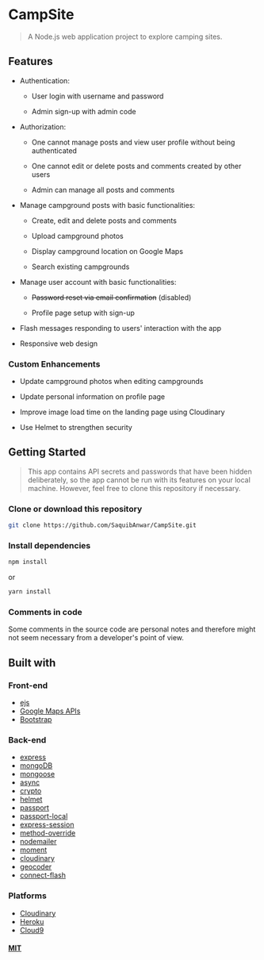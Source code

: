 # CampSite

> A Node.js web application project to explore camping sites.


## Features

* Authentication:

  * User login with username and password

  * Admin sign-up with admin code

* Authorization:

  * One cannot manage posts and view user profile without being authenticated

  * One cannot edit or delete posts and comments created by other users

  * Admin can manage all posts and comments

* Manage campground posts with basic functionalities:

  * Create, edit and delete posts and comments

  * Upload campground photos

  * Display campground location on Google Maps

  * Search existing campgrounds

* Manage user account with basic functionalities:

  * ~~Password reset via email confirmation~~ (disabled)

  * Profile page setup with sign-up

* Flash messages responding to users' interaction with the app

* Responsive web design

### Custom Enhancements

* Update campground photos when editing campgrounds

* Update personal information on profile page

* Improve image load time on the landing page using Cloudinary

* Use Helmet to strengthen security

## Getting Started

> This app contains API secrets and passwords that have been hidden deliberately, so the app cannot be run with its features on your local machine. However, feel free to clone this repository if necessary.

### Clone or download this repository

```sh
git clone https://github.com/SaquibAnwar/CampSite.git
```


### Install dependencies

```sh
npm install
```

or

```sh
yarn install
```

### Comments in code

Some comments in the source code are personal notes and therefore might not seem necessary from a developer's point of view.

## Built with

### Front-end

* [ejs](http://ejs.co/)
* [Google Maps APIs](https://developers.google.com/maps/)
* [Bootstrap](https://getbootstrap.com/docs/3.3/)

### Back-end

* [express](https://expressjs.com/)
* [mongoDB](https://www.mongodb.com/)
* [mongoose](http://mongoosejs.com/)
* [async](http://caolan.github.io/async/)
* [crypto](https://nodejs.org/api/crypto.html#crypto_crypto)
* [helmet](https://helmetjs.github.io/)
* [passport](http://www.passportjs.org/)
* [passport-local](https://github.com/jaredhanson/passport-local#passport-local)
* [express-session](https://github.com/expressjs/session#express-session)
* [method-override](https://github.com/expressjs/method-override#method-override)
* [nodemailer](https://nodemailer.com/about/)
* [moment](https://momentjs.com/)
* [cloudinary](https://cloudinary.com/)
* [geocoder](https://github.com/wyattdanger/geocoder#geocoder)
* [connect-flash](https://github.com/jaredhanson/connect-flash#connect-flash)

### Platforms

* [Cloudinary](https://cloudinary.com/)
* [Heroku](https://www.heroku.com/)
* [Cloud9](https://aws.amazon.com/cloud9/?origin=c9io)

#### [MIT](./LICENSE)
